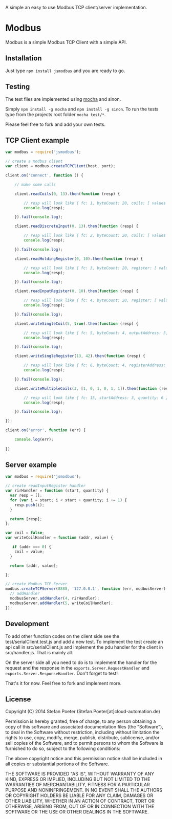 A simple an easy to use Modbus TCP client/server implementation.

Modbus
========

Modbus is a simple Modbus TCP Client with a simple API.

Installation
------------

Just type `npm install jsmodbus` and you are ready to go.

Testing
-------

The test files are implemented using [mocha](https://github.com/visionmedia/mocha) and sinon.

Simply `npm install -g mocha` and `npm install -g sinon`. To run the tests type from the projects root folder `mocha test/*`.

Please feel free to fork and add your own tests.

TCP Client example
--------------
```javascript
var modbus = require('jsmodbus');

// create a modbus client
var client = modbus.createTCPClient(host, port);

client.on('connect', function () {

    // make some calls

    client.readCoils(0, 13).then(function (resp) {

        // resp will look like { fc: 1, byteCount: 20, coils: [ values 0 - 13 ] } 
        console.log(resp);

    }).fail(console.log);

    client.readDiscreteInput(0, 13).then(function (resp) {

        // resp will look like { fc: 2, byteCount: 20, coils: [ values 0 - 13 ] } 
        console.log(resp);

    }).fail(console.log);

    client.readHoldingRegister(0, 10).then(function (resp) {

        // resp will look like { fc: 3, byteCount: 20, register: [ values 0 - 10 ] }
        console.log(resp); 

    }).fail(console.log);

    client.readInputRegister(0, 10).then(function (resp) {

	    // resp will look like { fc: 4, byteCount: 20, register: [ values 0 - 10 ] }
	    console.log(resp);

    }).fail(console.log);

    client.writeSingleCoil(5, true).then(function (resp) {

	    // resp will look like { fc: 5, byteCount: 4, outputAddress: 5, outputValue: true }
	    console.log(resp);

    }).fail(console.log);

    client.writeSingleRegister(13, 42).then(function (resp) {

	    // resp will look like { fc: 6, byteCount: 4, registerAddress: 13, registerValue: 42 }
	    console.log(resp);

    }).fail(console.log);

    client.writeMultipleCoils(3, [1, 0, 1, 0, 1, 1]).then(function (resp) {

        // resp will look like { fc: 15, startAddress: 3, quantity: 6 }
        console.log(resp); 

    }).fail(console.log);

});

client.on('error', function (err) {

    console.log(err);
    
})
```

Server example
--------------
```javascript
var modbus = require('jsmodbus');

// create readInputRegister handler
var rirHandler = function (start, quantity) {
  var resp = [];
  for (var i = start; i < start + quantity; i += 1) {
    resp.push(i);
  }

  return [resp];
};

var coil = false;
var writeCoilHandler = function (addr, value) {

   if (addr === 0) {
    coil = value;
  }

  return [addr, value];

};

// create Modbus TCP Server
modbus.createTCPServer(8888, '127.0.0.1', function (err, modbusServer) {
  // addHandler
  modbusServer.addHandler(4, rirHandler);
  modbusServer.addHandler(5, writeCoilHandler);
});
```

Development
-----------

To add other function codes on the client side see the test/serialClient.test.js and add a new test. To implement the test create an api call in src/serialClient.js and implement the pdu handler for the client in src/handler.js. That is mainly all.

On the server side all you need to do is to implement the handler for the request and the response in the `exports.Server.RequestHandler` and `exports.Server.ResponseHandler`. Don't forget to test!

That's it for now. Feel free to fork and implement more.

License
-------

Copyright (C) 2014 Stefan Poeter (Stefan.Poeter[at]cloud-automation.de)

Permission is hereby granted, free of charge, to any person obtaining a copy of this software and associated documentation files (the "Software"), to deal in the Software without restriction, including without limitation the rights to use, copy, modify, merge, publish, distribute, sublicense, and/or sell copies of the Software, and to permit persons to whom the Software is furnished to do so, subject to the following conditions:

The above copyright notice and this permission notice shall be included in all copies or substantial portions of the Software.

THE SOFTWARE IS PROVIDED "AS IS", WITHOUT WARRANTY OF ANY KIND, EXPRESS OR IMPLIED, INCLUDING BUT NOT LIMITED TO THE WARRANTIES OF MERCHANTABILITY, FITNESS FOR A PARTICULAR PURPOSE AND NONINFRINGEMENT. IN NO EVENT SHALL THE AUTHORS OR COPYRIGHT HOLDERS BE LIABLE FOR ANY CLAIM, DAMAGES OR OTHER LIABILITY, WHETHER IN AN ACTION OF CONTRACT, TORT OR OTHERWISE, ARISING FROM, OUT OF OR IN CONNECTION WITH THE SOFTWARE OR THE USE OR OTHER DEALINGS IN THE SOFTWARE.
